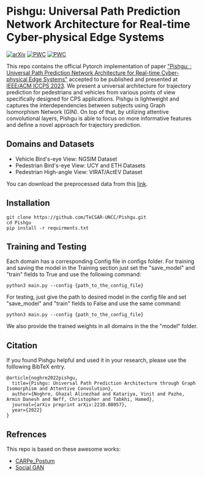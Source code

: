 # Pishgu: Universal Path Prediction Network Architecture for Real-time Cyber-physical Edge Systems

[![arXiv](https://img.shields.io/badge/arXiv-<2210.08057>-<COLOR>.svg)](https://arxiv.org/abs/2210.08057)
[![PWC](https://img.shields.io/endpoint.svg?url=https://paperswithcode.com/badge/pishgu-universal-path-prediction-architecture/trajectory-prediction-on-actev)](https://paperswithcode.com/sota/trajectory-prediction-on-actev?p=pishgu-universal-path-prediction-architecture)
[![PWC](https://img.shields.io/endpoint.svg?url=https://paperswithcode.com/badge/pishgu-universal-path-prediction-architecture/trajectory-prediction-on-ngsim)](https://paperswithcode.com/sota/trajectory-prediction-on-ngsim?p=pishgu-universal-path-prediction-architecture)

This repo contains the official Pytorch implementation of paper ["Pishgu: : Universal Path Prediction Network Architecture for Real-time Cyber-physical Edge Systems"](https://arxiv.org/pdf/2210.08057.pdf) accepted to be published and presented at [IEEE/ACM ICCPS 2023](https://iccps.acm.org/2023/). We present a universal architecture for trajectory prediction for pedestrians and vehicles from various points of view specifically designed for CPS applications. Pishgu is lightweight and captures the interdependencies between subjects using Graph Isomorphism Network (GIN). On top of that, by utilizing attentive convolutional layers, Pishgu is able to focus on more informative features and define a novel approach for trajectory prediction. 

## Domains and Datasets
- Vehicle Bird's-eye View: NGSIM Dataset
- Pedestrian Bird's-eye View: UCY and ETH Datasets
- Pedestrian High-angle View: VIRAT/ActEV Dataset

You can download the preprocessed data from this [link](https://drive.google.com/file/d/1BnhGtGgiafV6LP9rnIJA6b5Lp4GxmPeB/view?usp=share_link). 

## Installation 
```
git clone https://github.com/TeCSAR-UNCC/Pishgu.git
cd Pishgu
pip install -r requirments.txt
```

## Training and Testing
Each domain has a corresponding Config file in configs folder. For training and saving the model in the Training section just set the "save_model" and "train" fields to True and use the following command:
```
python3 main.py --config {path_to_the_config_file}
```

For testing, just give the path to desired model in the config file and set "save_model" and "train" fields to False and use the same command:
```
python3 main.py --config {path_to_the_config_file}
```

We also provide the trained weights in all domains in the the "model" folder. 

## Citation
If you found Pishgu helpful and used it in your research, please use the folllowing BibTeX entry.
```
@article{noghre2022pishgu,
  title={Pishgu: Universal Path Prediction Architecture through Graph Isomorphism and Attentive Convolution},
  author={Noghre, Ghazal Alinezhad and Katariya, Vinit and Pazho, Armin Danesh and Neff, Christopher and Tabkhi, Hamed},
  journal={arXiv preprint arXiv:2210.08057},
  year={2022}
}
```
## Refrences

This repo is based on these awesome works:
- [CARPe_Postum](https://github.com/TeCSAR-UNCC/CARPe_Posterum)
- [Social GAN](https://github.com/agrimgupta92/sgan)

